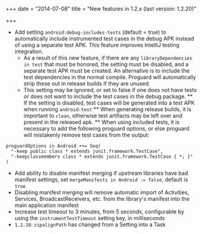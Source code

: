+++
date = "2014-07-08"
title = "New features in 1.2.x (last version: 1.2.20)"

+++

* Add setting `android:debug-includes-tests` (default = true) to automatically include instrumented test cases in the debug APK instead of using a separate test APK. This feature improves IntelliJ testing integration.
  * As a result of this new feature, if there are any `libraryDependencies in test` that must be honored, the setting must be disabled, and a separate test APK must be created. An alternative is to include the test dependencies in the normal compile. Proguard will automatically strip these out in release builds if they are unused.
  * This setting may be ignored, or set to false if one does not have tests or does not want to include the test cases in the debug package.
** If the setting is disabled, test cases will be generated into a test APK when running `android:test`
** When generating release builds, it is important to `clean`, otherwise test artifacts may be left over and present in the released apk.
** When using included tests, it is necessary to add the following proguard options, or else proguard will mistakenly remove test cases from the output:

```
proguardOptions in Android ++= Seq(
  "-keep public class * extends junit.framework.TestCase",
  "-keepclassmembers class * extends junit.framework.TestCase { *; }"
)
```

* Add ability to disable manifest merging if upstream libraries have bad manifest settings, set `mergeManifests in Android := false`, default is `true`
* Disabling manifest merging will remove automatic import of Activities, Services, BroadcastReceivers, etc. from the library's manifest into the main application manifest
* Increase test timeout to 3 minutes, from 5 seconds, configurable by using the `instrumentTestTimeout` setting key, in milliseconds
* `1.2.18`: `zipalignPath` has changed from a Setting into a Task
